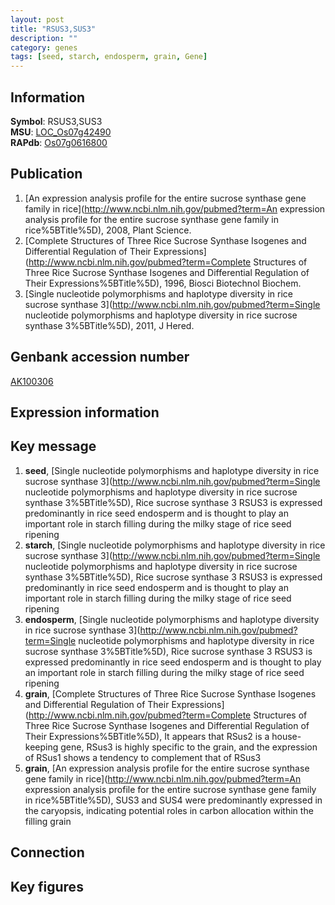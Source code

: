 ```yaml
---
layout: post
title: "RSUS3,SUS3"
description: ""
category: genes
tags: [seed, starch, endosperm, grain, Gene]
---
```


## Information
__Symbol__: RSUS3,SUS3  
__MSU__: [LOC_Os07g42490](http://rice.plantbiology.msu.edu/cgi-bin/ORF_infopage.cgi?orf=LOC_Os07g42490)  
__RAPdb__: [Os07g0616800](http://rapdb.dna.affrc.go.jp/viewer/gbrowse_details/irgsp1?name=Os07g0616800)  

## Publication
1. [An expression analysis profile for the entire sucrose synthase gene family in rice](http://www.ncbi.nlm.nih.gov/pubmed?term=An expression analysis profile for the entire sucrose synthase gene family in rice%5BTitle%5D), 2008, Plant Science.
2. [Complete Structures of Three Rice Sucrose Synthase Isogenes and Differential Regulation of Their Expressions](http://www.ncbi.nlm.nih.gov/pubmed?term=Complete Structures of Three Rice Sucrose Synthase Isogenes and Differential Regulation of Their Expressions%5BTitle%5D), 1996, Biosci Biotechnol Biochem.
3. [Single nucleotide polymorphisms and haplotype diversity in rice sucrose synthase 3](http://www.ncbi.nlm.nih.gov/pubmed?term=Single nucleotide polymorphisms and haplotype diversity in rice sucrose synthase 3%5BTitle%5D), 2011, J Hered.

## Genbank accession number
[AK100306](http://www.ncbi.nlm.nih.gov/nuccore/AK100306)  

## Expression information

## Key message
1. __seed__, [Single nucleotide polymorphisms and haplotype diversity in rice sucrose synthase 3](http://www.ncbi.nlm.nih.gov/pubmed?term=Single nucleotide polymorphisms and haplotype diversity in rice sucrose synthase 3%5BTitle%5D), Rice sucrose synthase 3 RSUS3 is expressed predominantly in rice seed endosperm and is thought to play an important role in starch filling during the milky stage of rice seed ripening
2. __starch__, [Single nucleotide polymorphisms and haplotype diversity in rice sucrose synthase 3](http://www.ncbi.nlm.nih.gov/pubmed?term=Single nucleotide polymorphisms and haplotype diversity in rice sucrose synthase 3%5BTitle%5D), Rice sucrose synthase 3 RSUS3 is expressed predominantly in rice seed endosperm and is thought to play an important role in starch filling during the milky stage of rice seed ripening
3. __endosperm__, [Single nucleotide polymorphisms and haplotype diversity in rice sucrose synthase 3](http://www.ncbi.nlm.nih.gov/pubmed?term=Single nucleotide polymorphisms and haplotype diversity in rice sucrose synthase 3%5BTitle%5D), Rice sucrose synthase 3 RSUS3 is expressed predominantly in rice seed endosperm and is thought to play an important role in starch filling during the milky stage of rice seed ripening
4. __grain__, [Complete Structures of Three Rice Sucrose Synthase Isogenes and Differential Regulation of Their Expressions](http://www.ncbi.nlm.nih.gov/pubmed?term=Complete Structures of Three Rice Sucrose Synthase Isogenes and Differential Regulation of Their Expressions%5BTitle%5D),  It appears that RSus2 is a house-keeping gene, RSus3 is highly specific to the grain, and the expression of RSus1 shows a tendency to complement that of RSus3
5. __grain__, [An expression analysis profile for the entire sucrose synthase gene family in rice](http://www.ncbi.nlm.nih.gov/pubmed?term=An expression analysis profile for the entire sucrose synthase gene family in rice%5BTitle%5D),  SUS3 and SUS4 were predominantly expressed in the caryopsis, indicating potential roles in carbon allocation within the filling grain

## Connection

## Key figures


